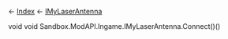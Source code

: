 ← [Index](Api-Index) ← [IMyLaserAntenna](Sandbox.ModAPI.Ingame.IMyLaserAntenna)

void void Sandbox.ModAPI.Ingame.IMyLaserAntenna.Connect()()